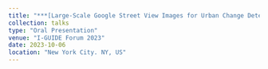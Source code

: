 ```yaml
---
title: "***[Large‐Scale Google Street View Images for Urban Change Detection](https://docs.lib.purdue.edu/iguide/2023/presentations/1/)***"
collection: talks
type: "Oral Presentation"
venue: "I-GUIDE Forum 2023"
date: 2023-10-06
location: "New York City. NY, US"
---
```

